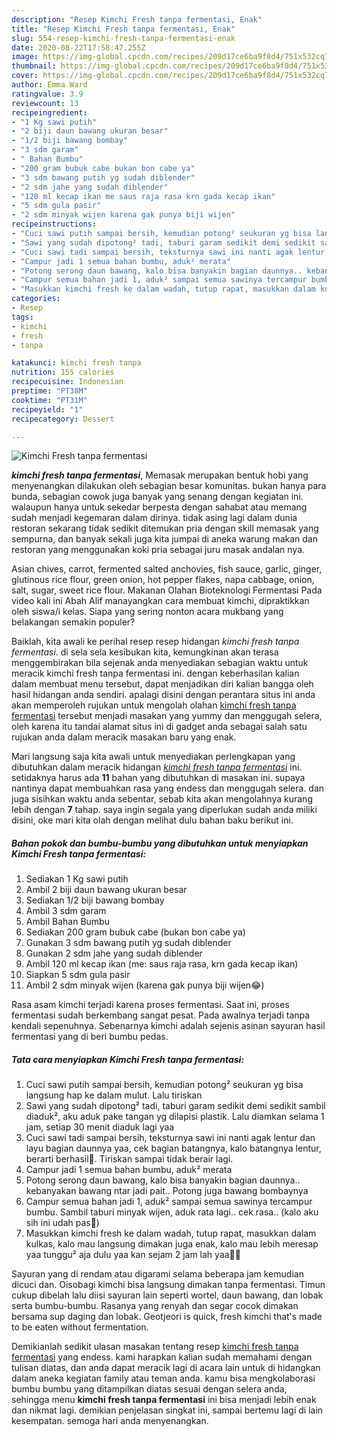 ```yaml
---
description: "Resep Kimchi Fresh tanpa fermentasi, Enak"
title: "Resep Kimchi Fresh tanpa fermentasi, Enak"
slug: 554-resep-kimchi-fresh-tanpa-fermentasi-enak
date: 2020-08-22T17:58:47.255Z
image: https://img-global.cpcdn.com/recipes/209d17ce6ba9f8d4/751x532cq70/kimchi-fresh-tanpa-fermentasi-foto-resep-utama.jpg
thumbnail: https://img-global.cpcdn.com/recipes/209d17ce6ba9f8d4/751x532cq70/kimchi-fresh-tanpa-fermentasi-foto-resep-utama.jpg
cover: https://img-global.cpcdn.com/recipes/209d17ce6ba9f8d4/751x532cq70/kimchi-fresh-tanpa-fermentasi-foto-resep-utama.jpg
author: Emma Ward
ratingvalue: 3.9
reviewcount: 13
recipeingredient:
- "1 Kg sawi putih"
- "2 biji daun bawang ukuran besar"
- "1/2 biji bawang bombay"
- "3 sdm garam"
- " Bahan Bumbu"
- "200 gram bubuk cabe bukan bon cabe ya"
- "3 sdm bawang putih yg sudah diblender"
- "2 sdm jahe yang sudah diblender"
- "120 ml kecap ikan me saus raja rasa krn gada kecap ikan"
- "5 sdm gula pasir"
- "2 sdm minyak wijen karena gak punya biji wijen"
recipeinstructions:
- "Cuci sawi putih sampai bersih, kemudian potong² seukuran yg bisa langsung hap ke dalam mulut. Lalu tiriskan"
- "Sawi yang sudah dipotong² tadi, taburi garam sedikit demi sedikit sambil diaduk², aku aduk pake tangan yg dilapisi plastik. Lalu diamkan selama 1 jam, setiap 30 menit diaduk lagi yaa"
- "Cuci sawi tadi sampai bersih, teksturnya sawi ini nanti agak lentur dan layu bagian daunnya yaa, cek bagian batangnya, kalo batangnya lentur, berarti berhasil💖. Tiriskan sampai tidak berair lagi."
- "Campur jadi 1 semua bahan bumbu, aduk² merata"
- "Potong serong daun bawang, kalo bisa banyakin bagian daunnya.. kebanyakan bawang ntar jadi pait.. Potong juga bawang bombaynya"
- "Campur semua bahan jadi 1, aduk² sampai semua sawinya tercampur bumbu. Sambil taburi minyak wijen, aduk rata lagi.. cek rasa.. (kalo aku sih ini udah pas💖)"
- "Masukkan kimchi fresh ke dalam wadah, tutup rapat, masukkan dalam kulkas, kalo mau langsung dimakan juga enak, kalo mau lebih meresap yaa tunggu² aja dulu yaa kan sejam 2 jam lah yaa🤣🤣"
categories:
- Resep
tags:
- kimchi
- fresh
- tanpa

katakunci: kimchi fresh tanpa 
nutrition: 155 calories
recipecuisine: Indonesian
preptime: "PT38M"
cooktime: "PT31M"
recipeyield: "1"
recipecategory: Dessert

---
```



![Kimchi Fresh tanpa fermentasi](https://img-global.cpcdn.com/recipes/209d17ce6ba9f8d4/751x532cq70/kimchi-fresh-tanpa-fermentasi-foto-resep-utama.jpg)

<b><i>kimchi fresh tanpa fermentasi</i></b>, Memasak merupakan bentuk hobi yang menyenangkan dilakukan oleh sebagian besar komunitas. bukan hanya para bunda, sebagian cowok juga banyak yang senang dengan kegiatan ini. walaupun hanya untuk sekedar berpesta dengan sahabat atau memang sudah menjadi kegemaran dalam dirinya. tidak asing lagi dalam dunia restoran sekarang tidak sedikit ditemukan pria dengan skill memasak yang sempurna, dan banyak sekali juga kita jumpai di aneka warung makan dan restoran yang menggunakan koki pria sebagai juru masak andalan nya.

Asian chives, carrot, fermented salted anchovies, fish sauce, garlic, ginger, glutinous rice flour, green onion, hot pepper flakes, napa cabbage, onion, salt, sugar, sweet rice flour. Makanan Olahan Bioteknologi Fermentasi Pada video kali ini Abah Alif manayangkan cara membuat kimchi, dipraktikkan oleh siswa/i kelas. Siapa yang sering nonton acara mukbang yang belakangan semakin populer?

Baiklah, kita awali ke perihal resep resep hidangan <i>kimchi fresh tanpa fermentasi</i>. di sela sela kesibukan kita, kemungkinan akan terasa menggembirakan bila sejenak anda menyediakan sebagian waktu untuk meracik kimchi fresh tanpa fermentasi ini. dengan keberhasilan kalian dalam membuat menu tersebut, dapat menjadikan diri kalian bangga oleh hasil hidangan anda sendiri. apalagi disini dengan perantara situs ini anda akan memperoleh rujukan untuk mengolah olahan <u>kimchi fresh tanpa fermentasi</u> tersebut menjadi masakan yang yummy dan menggugah selera, oleh karena itu tandai alamat situs ini di gadget anda sebagai salah satu rujukan anda dalam meracik masakan baru yang enak.


Mari langsung saja kita awali untuk menyediakan perlengkapan yang dibutuhkan dalam meracik hidangan <u><i>kimchi fresh tanpa fermentasi</i></u> ini. setidaknya harus ada <b>11</b> bahan yang dibutuhkan di masakan ini. supaya nantinya dapat membuahkan rasa yang endess dan menggugah selera. dan juga sisihkan waktu anda sebentar, sebab kita akan mengolahnya kurang lebih dengan <b>7</b> tahap. saya ingin segala yang diperlukan sudah anda miliki disini, oke mari kita olah dengan melihat dulu bahan baku berikut ini.

<!--inarticleads1-->

##### Bahan pokok dan bumbu-bumbu yang dibutuhkan untuk menyiapkan Kimchi Fresh tanpa fermentasi:

1. Sediakan 1 Kg sawi putih
1. Ambil 2 biji daun bawang ukuran besar
1. Sediakan 1/2 biji bawang bombay
1. Ambil 3 sdm garam
1. Ambil  Bahan Bumbu
1. Sediakan 200 gram bubuk cabe (bukan bon cabe ya)
1. Gunakan 3 sdm bawang putih yg sudah diblender
1. Gunakan 2 sdm jahe yang sudah diblender
1. Ambil 120 ml kecap ikan (me: saus raja rasa, krn gada kecap ikan)
1. Siapkan 5 sdm gula pasir
1. Ambil 2 sdm minyak wijen (karena gak punya biji wijen😂)


Rasa asam kimchi terjadi karena proses fermentasi. Saat ini, proses fermentasi sudah berkembang sangat pesat. Pada awalnya terjadi tanpa kendali sepenuhnya. Sebenarnya kimchi adalah sejenis asinan sayuran hasil fermentasi yang di beri bumbu pedas. 

<!--inarticleads2-->

##### Tata cara menyiapkan Kimchi Fresh tanpa fermentasi:

1. Cuci sawi putih sampai bersih, kemudian potong² seukuran yg bisa langsung hap ke dalam mulut. Lalu tiriskan
1. Sawi yang sudah dipotong² tadi, taburi garam sedikit demi sedikit sambil diaduk², aku aduk pake tangan yg dilapisi plastik. Lalu diamkan selama 1 jam, setiap 30 menit diaduk lagi yaa
1. Cuci sawi tadi sampai bersih, teksturnya sawi ini nanti agak lentur dan layu bagian daunnya yaa, cek bagian batangnya, kalo batangnya lentur, berarti berhasil💖. Tiriskan sampai tidak berair lagi.
1. Campur jadi 1 semua bahan bumbu, aduk² merata
1. Potong serong daun bawang, kalo bisa banyakin bagian daunnya.. kebanyakan bawang ntar jadi pait.. Potong juga bawang bombaynya
1. Campur semua bahan jadi 1, aduk² sampai semua sawinya tercampur bumbu. Sambil taburi minyak wijen, aduk rata lagi.. cek rasa.. (kalo aku sih ini udah pas💖)
1. Masukkan kimchi fresh ke dalam wadah, tutup rapat, masukkan dalam kulkas, kalo mau langsung dimakan juga enak, kalo mau lebih meresap yaa tunggu² aja dulu yaa kan sejam 2 jam lah yaa🤣🤣


Sayuran yang di rendam atau digarami selama beberapa jam kemudian dicuci dan. Oisobagi kimchi bisa langsung dimakan tanpa fermentasi. Timun cukup dibelah lalu diisi sayuran lain seperti wortel, daun bawang, dan lobak serta bumbu-bumbu. Rasanya yang renyah dan segar cocok dimakan bersama sup daging dan lobak. Geotjeori is quick, fresh kimchi that&#39;s made to be eaten without fermentation. 

Demikianlah sedikit ulasan masakan tentang resep <u>kimchi fresh tanpa fermentasi</u> yang endess. kami harapkan kalian sudah memahami dengan tulisan diatas, dan anda dapat meracik lagi di acara lain untuk di hidangkan dalam aneka kegiatan family atau teman anda. kamu bisa mengkolaborasi bumbu bumbu yang ditampilkan diatas sesuai dengan selera anda, sehingga menu <b>kimchi fresh tanpa fermentasi</b> ini bisa menjadi lebih enak dan nikmat lagi. demikian penjelasan singkat ini, sampai bertemu lagi di lain kesempatan. semoga hari anda menyenangkan.
